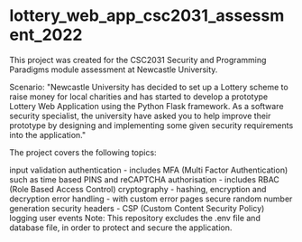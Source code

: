 # lottery_web_app_csc2031_assessment_2022

This project was created for the CSC2031 Security and Programming Paradigms module assessment at Newcastle University.

Scenario: "Newcastle University has decided to set up a Lottery scheme to raise money for local charities and has started to develop a prototype Lottery Web Application using the Python Flask framework. As a software security specialist, the university have asked you to help improve their prototype by designing and implementing some given security requirements into the application."

The project covers the following topics:

input validation
authentication - includes MFA (Multi Factor Authentication) such as time based PINS and reCAPTCHA
authorisation - includes RBAC (Role Based Access Control)
cryptography - hashing, encryption and decryption
error handling - with custom error pages
secure random number generation
security headers - CSP (Custom Content Security Policy)
logging user events
Note: This repository excludes the .env file and database file, in order to protect and secure the application.
